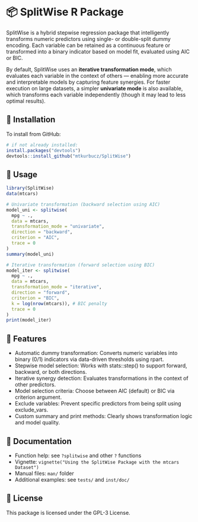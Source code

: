 
<!-- README.md is generated from README.Rmd. Please edit that file -->

# 📦 SplitWise R Package

<!-- badges: start -->
<!-- badges: end -->

SplitWise is a hybrid stepwise regression package that intelligently transforms numeric predictors using single- or double-split dummy encoding. Each variable can be retained as a continuous feature or transformed into a binary indicator based on model fit, evaluated using AIC or BIC.

By default, SplitWise uses an **iterative transformation mode**, which evaluates each variable in the context of others — enabling more accurate and interpretable models by capturing feature synergies. For faster execution on large datasets, a simpler **univariate mode** is also available, which transforms each variable independently (though it may lead to less optimal results).

## 🔧 Installation

To install from GitHub:

```r
# if not already installed:
install.packages("devtools")
devtools::install_github("mtkurbucz/SplitWise")
```

## 🚀 Usage

``` r
library(SplitWise)
data(mtcars)

# Univariate transformation (backward selection using AIC)
model_uni <- splitwise(
  mpg ~ .,
  data = mtcars,
  transformation_mode = "univariate",
  direction = "backward",
  criterion = "AIC",
  trace = 0
)
summary(model_uni)

# Iterative transformation (forward selection using BIC)
model_iter <- splitwise(
  mpg ~ .,
  data = mtcars,
  transformation_mode = "iterative",
  direction = "forward",
  criterion = "BIC",
  k = log(nrow(mtcars)), # BIC penalty
  trace = 0
)
print(model_iter)
```

## 📘 Features

- Automatic dummy transformation: Converts numeric variables into binary (0/1) indicators via data-driven thresholds using rpart.
- Stepwise model selection: Works with stats::step() to support forward, backward, or both directions.
- Iterative synergy detection: Evaluates transformations in the context of other predictors.
- Model selection criteria: Choose between AIC (default) or BIC via criterion argument.
- Exclude variables: Prevent specific predictors from being split using exclude_vars.
- Custom summary and print methods: Clearly shows transformation logic and model quality.

## 📄 Documentation

- Function help: see `?splitwise` and other `?` functions
- Vignette: `vignette("Using the SplitWise Package with the mtcars Dataset")`
- Manual files: `man/` folder
- Additional examples: see `tests/` and `inst/doc/`

## 📜 License

This package is licensed under the GPL-3 License.

